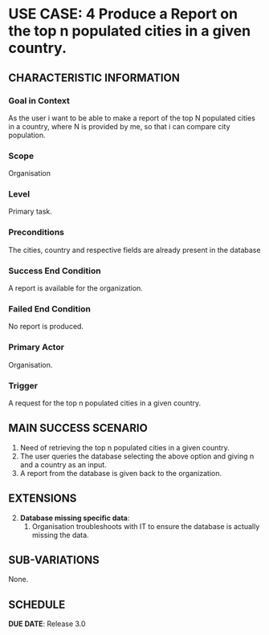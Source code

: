 # USE CASE: 4 Produce a Report on the top n populated cities in a given country.

## CHARACTERISTIC INFORMATION

### Goal in Context

As the user i want to be able to make a report of the top N populated cities in a country, where N is provided by me, so that i can compare city population.

### Scope

Organisation

### Level

Primary task.

### Preconditions

The cities, country and respective fields are already present in the database

### Success End Condition

A report is available for the organization.

### Failed End Condition

No report is produced.

### Primary Actor

Organisation.

### Trigger

A request for the top n populated cities in a given country.

## MAIN SUCCESS SCENARIO

1. Need of retrieving the top n populated cities in a given country.
2. The user queries the database selecting the above option and giving n and a country as an input. 
3. A report from the database is given back to the organization.

## EXTENSIONS

2. **Database missing specific data**:
    1. Organisation troubleshoots with IT to ensure the database is actually missing the data. 
    
## SUB-VARIATIONS

None.

## SCHEDULE

**DUE DATE**: Release 3.0